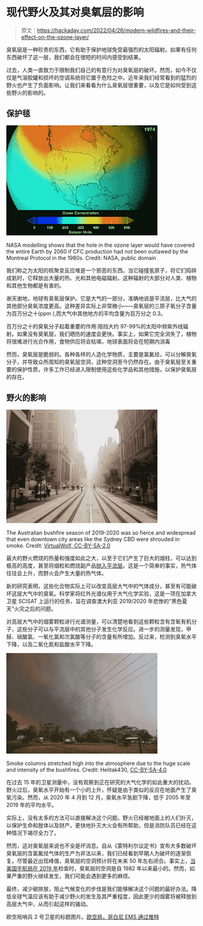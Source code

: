 # 现代野火及其对臭氧层的影响

> 原文：<https://hackaday.com/2022/04/26/modern-wildfires-and-their-effect-on-the-ozone-layer/>

臭氧层是一种珍贵的东西，它有助于保护地球免受最强烈的太阳辐射。如果有任何东西破坏了这一层，我们都会在很短的时间内感受到结果。

过去，人类一直致力于限制我们自己的有意行为对臭氧层的破坏。然而，如今不仅仅是气溶胶罐和损坏的空调系统将它置于危险之中。近年来我们经常看到的猛烈的野火也产生了负面影响。让我们来看看为什么臭氧层很重要，以及它是如何受到这些野火的影响的。

## 保护毯

![](img/a9b13fdb7d9aea6eb9119cd08ad8feb4.png)

NASA modelling shows that the hole in the ozone layer would have covered the entire Earth by 2060 if CFC production had not been outlawed by the Montreal Protocol in the 1980s. Credit: NASA, public domain

我们称之为太阳的核聚变反应堆是一个邪恶的东西。当它碰撞氢原子，将它们捣碎成氦时，它释放出大量的热、光和其他电磁辐射。这种辐射的大部分对人类、植物和其他生物都是有害的。

谢天谢地，地球有臭氧层保护。它是大气的一部分，准确地说是平流层，比大气的其他部分臭氧浓度更高。这种差异实际上非常微小——臭氧层的三原子氧分子含量为百万分之十(ppm ),而大气中其他地方的平均含量为百万分之 0.3。

百万分之十的臭氧分子起着重要的作用:阻挡大约 97-99%的太阳中频紫外线辐射。如果没有臭氧层，我们晒伤的速度会更快。事实上，如果它完全消失了，植物将很难进行光合作用，食物供应将会枯竭，地球表面将会在短期内消毒

然而，臭氧层是脆弱的。各种各样的人造化学物质，主要是氯氟烃，可以分解臭氧分子，并导致众所周知的臭氧层空洞，这种空洞至今仍然存在。由于臭氧层至关重要的保护性质，许多工作已经进入限制使用这些化学品和其他措施，以保护臭氧层的存在。

## 野火的影响

![](img/b60c9bddcf3dc33632d82ff1e4b2440c.png)

The Australian bushfire season of 2019-2020 was so fierce and widespread that even downtown city areas like the Sydney CBD were shrouded in smoke. Credit: [VirtualWolf, CC-BY-SA-2.0](https://en.wikipedia.org/wiki/File:Sydney_bushfire_smoke_on_George_St_(49197319478).jpg)

最大的野火燃烧的热量和强度如此之大，以至于它们产生了巨大的烟柱，可以达到极高的高度，甚至将烟粒和燃烧副产品[抛入平流层](https://hackaday.com/2022/01/25/would-nuclear-winter-cancel-out-global-warming/)。这是一个简单的事实，热气体往往会上升，而野火会产生大量的热气体。

新的研究表明，这些化合物实际上可以改变高层大气中的气体成分，甚至有可能破坏这层大气中的臭氧。科学家将红外光谱仪用于大气化学实验，这是一项在加拿大卫星 SCISAT 上运行的任务，旨在调查澳大利亚 2019/2020 年悲惨的“黑色夏天”火灾之后的问题。

对高层大气中的烟雾颗粒进行光谱测量，可以清楚地看到这些颗粒含有含氧有机分子，这些分子可以与平流层中的其他分子发生化学反应。进一步的测量发现，甲醛、硝酸氯、一氧化氯和次氯酸等分子的含量有所增加。反过来，检测到臭氧水平下降，以及二氧化氮和盐酸水平下降。

![](img/538cee4a8f45c5f33748b7144a261594.png)

Smoke columns stretched high into the atmosphere due to the huge scale and intensity of the bushfires. Credit: Helitak430, [CC-BY-SA-4.0](https://en.wikipedia.org/wiki/File:Werombi_Bushfire.jpg#/media/File:Werombi_Bushfire.jpg)

在过去 15 年的卫星测量中，没有观察到正在研究的大气化学的如此重大的扰动。野火过后，臭氧水平开始有一个小的上升，怀疑是由于类似的反应在地面产生了臭氧污染。然而，从 2020 年 4 月到 12 月，臭氧水平急剧下降，低于 2005 年至 2019 年的平均水平。

实际上，没有太多的方法可以直接解决这个问题。野火已经被地面上的人们扑灭，以保护生命和肢体以及财产。更快地扑灭大火会有所帮助，但是消防队员已经在这种情况下竭尽全力了。

然而，这对臭氧层来说也不全是坏消息。自从《蒙特利尔议定书》宣布大多数破坏臭氧层的含氯氟烃气体的生产为非法以来，我们已经看到早期人为破坏的逐渐恢复。尽管最近出现峰值，臭氧层的空洞预计将在未来 50 年左右闭合。事实上，[当美国宇航局在 2019 年](https://thehill.com/policy/energy-environment/466792-ozone-hole-shrinks-to-lowest-size-since-1982-unrelated-to-climate)检查时，臭氧层的空洞是自 1982 年以来最小的。然而，如果严重的野火继续发生，我们可能会遇到更多的麻烦。

最终，减少碳排放，阻止气候变化的步伐是我们能够解决这个问题的最好办法。降低全球气温应该有助于减少野火的发生及其严重程度，因此更少的烟雾将被释放到高层大气中，从而引起这样的骚动。

欧空局哨兵 2 号卫星的标题图片。[欧空局，哥白尼 EMS 通过推特](https://twitter.com/CopernicusEMS/status/1212048160639639557/photo/1)
